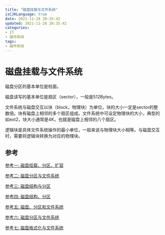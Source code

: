 ```yaml
---
title: "磁盘挂载与文件系统"
isCJKLanguage: true
date: 2021-11-28 20:35:42
updated: 2021-11-28 20:35:42
categories: 
- IT
- 操作系统
tags: 
- 操作系统
---
```


# 磁盘挂载与文件系统

磁盘分区的基本单位是柱面。

磁盘读写的基本单位是扇区（sector），一般是512Bytes。

文件系统与磁盘交互以块（block，物理块）为单位，块的大小一定是sector的整数倍。块有磁盘上相邻的多个扇区组成。文件系统中可设定物理块的大小，典型的如ext2，块大小通常是4K，也就是磁盘上相邻的八个扇区。

逻辑块是具体文件系统操作的最小单位，一般来说与物理块大小相等。与磁盘交互时，需要将逻辑块转换为对应的物理块。

## 参考

[参考一: 磁盘挂载、分区、扩容](https://segmentfault.com/a/1190000017213655?utm_source=sf-related)

[参考二: 磁盘分区与文件系统](https://www.cnblogs.com/sammyliu/p/4521315.html)

[参考三: 磁盘结构与分区](https://blog.csdn.net/weixin_30415801/article/details/98053946?utm_medium=distribute.pc_relevant.none-task-blog-BlogCommendFromMachineLearnPai2-2.channel_param&depth_1-utm_source=distribute.pc_relevant.none-task-blog-BlogCommendFromMachineLearnPai2-2.channel_param)

[参考四: 磁盘结构、分区](https://blog.csdn.net/Apollon_krj/article/details/77853746)

[参考五: 磁盘、分区和文件系统](https://blog.csdn.net/gqtcgq/article/details/50811991)

[参考六: 磁盘分区与文件系统](https://www.linuxidc.com/Linux/2017-09/146899.htm)

[参考七: 磁盘格式化与文件系统](https://zhuanlan.zhihu.com/p/31663014)